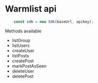 # Warmlist api
```javascript
    const sdk = new Sdk(baseUrl, apikey);
```

Methods available

- listGroup
- listUsers
- createUser
- listPosts
- createPost
- markPostAsSeen
- deleteUser
- deletePost
